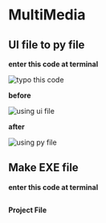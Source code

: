 # MultiMedia


## UI file to py file
  
  **enter this code at terminal**
  
   ![typo this code](https://github.com/201524495/MultiMedia/blob/main/image/UItoPY.JPG)

**before**

   ![using ui file](https://github.com/201524495/MultiMedia/blob/main/image/before.JPG)

**after**

   ![using py file](https://github.com/201524495/MultiMedia/blob/main/image/after.JPG)


## Make EXE file

  **enter this code at terminal**
  
   ![]()

 **Project File**

   ![]()

